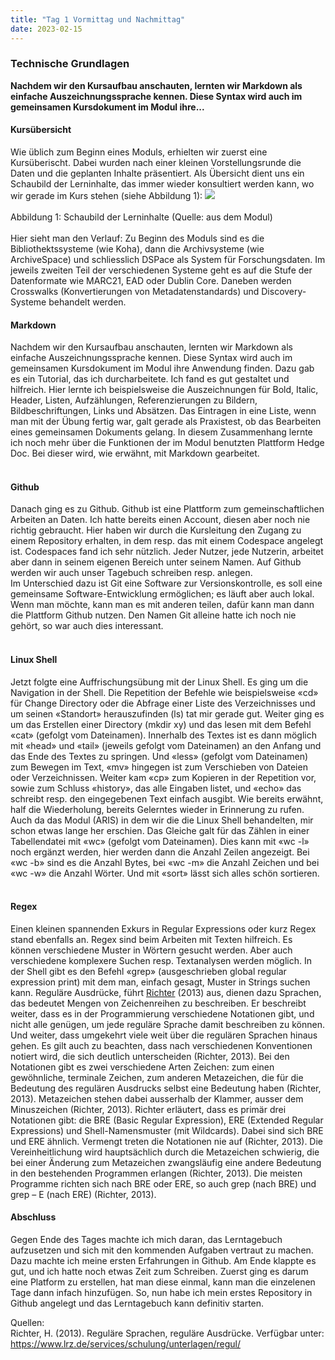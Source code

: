 ```yaml
---
title: "Tag 1 Vormittag und Nachmittag"
date: 2023-02-15
---
```


### Technische Grundlagen
**Nachdem wir den Kursaufbau anschauten, lernten wir Markdown als einfache Auszeichnungssprache kennen. Diese Syntax wird auch im gemeinsamen Kursdokument im Modul ihre...**



#### **Kursübersicht**
Wie üblich zum Beginn eines Moduls, erhielten wir zuerst eine Kursüberischt. Dabei wurden nach einer kleinen Vorstellungsrunde die Daten und die geplanten Inhalte präsentiert. Als Übersicht dient uns ein Schaubild der Lerninhalte, das immer wieder konsultiert werden kann, wo wir gerade im Kurs stehen (siehe Abbildung 1):
![](https://raw.githubusercontent.com/brandensarah/Lerntagebuch/master/_posts/übersicht.png)
<br>
<br>
Abbildung 1: Schaubild der Lerninhalte (Quelle: aus dem Modul)
<br>
<br>
Hier sieht man den Verlauf: Zu Beginn des Moduls sind es die Bibliothektssysteme (wie Koha), dann die Archivsysteme (wie ArchiveSpace) und schliesslich DSPace als System für Forschungsdaten. Im jeweils zweiten Teil der verschiedenen Systeme geht es auf die Stufe der Datenformate wie MARC21, EAD oder Dublin Core. Daneben werden Crosswalks (Konvertierungen von Metadatenstandards) und Discovery-Systeme behandelt werden.

#### **Markdown**
Nachdem wir den Kursaufbau anschauten, lernten wir Markdown als einfache Auszeichnungssprache kennen. Diese Syntax wird auch im gemeinsamen Kursdokument im Modul ihre Anwendung finden. Dazu gab es ein Tutorial, das ich durcharbeitete. Ich fand es gut gestaltet und hilfreich. Hier lernte ich beispielsweise die Auszeichnungen für Bold, Italic, Header, Listen, Aufzählungen, Referenzierungen zu Bildern, Bildbeschriftungen, Links und Absätzen. Das Eintragen in eine Liste, wenn man mit der Übung fertig war, galt gerade als Praxistest, ob das Bearbeiten eines gemeinsamen Dokuments gelang. In diesem Zusammenhang lernte ich noch mehr über die Funktionen der im Modul benutzten Plattform Hedge Doc. Bei dieser wird, wie erwähnt, mit Markdown gearbeitet.<br>
<br>
  <h4><b>Github</b></h4>
Danach ging es zu Github. Github ist eine Plattform zum gemeinschaftlichen Arbeiten an Daten. Ich hatte bereits einen Account, diesen aber noch nie richtig gebraucht. Hier haben wir durch die Kursleitung den Zugang zu einem Repository erhalten, in dem resp. das mit einem Codespace angelegt ist. Codespaces fand ich sehr nützlich. Jeder Nutzer, jede Nutzerin, arbeitet aber dann in seinem eigenen Bereich unter seinem Namen. Auf Github werden wir auch unser Tagebuch schreiben resp. anlegen.<br>
Im Unterschied dazu ist Git eine Software zur Versionskontrolle, es soll eine gemeinsame Software-Entwicklung ermöglichen; es läuft aber auch lokal. Wenn man möchte, kann man es mit anderen teilen, dafür kann man dann die Plattform Github nutzen. Den Namen Git alleine hatte ich noch nie gehört, so war auch dies interessant.<br>
  <br>
<h4><b>Linux Shell</b></h4>
Jetzt folgte eine Auffrischungsübung mit der Linux Shell. Es ging um die Navigation in der Shell. Die Repetition der Befehle wie beispielsweise «cd» für Change Directory oder die Abfrage einer Liste des Verzeichnisses und um seinen «Standort» herauszufinden (ls) tat mir gerade gut. Weiter ging es um das Erstellen einer Directory  (mkdir xy) und das lesen mit dem Befehl «cat» (gefolgt vom Dateinamen). Innerhalb des Textes ist es dann möglich mit «head» und «tail» (jeweils gefolgt vom Dateinamen) an den Anfang und das Ende des Textes zu springen. Und «less» (gefolgt vom Dateinamen) zum Bewegen im Text, «mv» hingegen ist zum Verschieben von Dateien oder Verzeichnissen. Weiter kam «cp» zum Kopieren in der Repetition vor, sowie zum Schluss «history», das alle Eingaben listet, und «echo» das schreibt resp. den eingegebenen Text einfach ausgibt. Wie bereits erwähnt, half die Wiederholung, bereits Gelerntes wieder in Erinnerung zu rufen. Auch da das Modul (ARIS) in dem wir die die Linux Shell behandelten, mir schon etwas lange her erschien.  
Das Gleiche galt für das Zählen in einer Tabellendatei mit «wc» (gefolgt vom Dateinamen). Dies kann mit «wc -l» noch ergänzt werden, hier werden dann die Anzahl Zeilen angezeigt. Bei «wc -b» sind es die Anzahl Bytes, bei «wc -m» die Anzahl Zeichen und bei «wc -w» die Anzahl Wörter. Und mit «sort» lässt sich alles schön sortieren.<br> 
 <br>

#### **Regex**
Einen kleinen spannenden Exkurs in Regular Expressions oder kurz Regex stand ebenfalls an. Regex sind beim Arbeiten mit Texten hilfreich. Es können verschiedene Muster in Wörtern gesucht werden. Aber auch verschiedene komplexere Suchen resp. Textanalysen werden möglich. In der Shell gibt es den Befehl «grep» (ausgeschrieben global regular expression print) mit dem man, einfach gesagt, Muster in Strings suchen kann. Reguläre Ausdrücke, führt <a href="https://www.lrz.de/services/schulung/unterlagen/regul/">Richter</a> (2013) aus, dienen dazu Sprachen, das bedeutet Mengen von Zeichenreihen zu beschreiben. Er beschreibt weiter, dass es in der Programmierung verschiedene Notationen gibt, und nicht alle genügen, um jede reguläre Sprache damit beschreiben zu können. Und weiter, dass umgekehrt viele weit über die regulären Sprachen hinaus gehen. Es gilt auch zu beachten, dass nach verschiedenen Konventionen notiert wird, die sich deutlich unterscheiden (Richter, 2013). Bei den Notationen gibt es zwei verschiedene Arten Zeichen: zum einen gewöhnliche, terminale Zeichen, zum anderen Metazeichen, die für die Bedeutung des regulären Ausdrucks selbst eine Bedeutung haben (Richter, 2013). Metazeichen stehen dabei ausserhalb der Klammer, ausser dem Minuszeichen (Richter, 2013). Richter erläutert, dass es primär drei Notationen gibt: die BRE (Basic Regular Expression), ERE (Extended Regular Expressions) und Shell-Namensmuster (mit Wildcards). Dabei sind sich BRE und ERE ähnlich. Vermengt treten die Notationen nie auf (Richter, 2013). Die Vereinheitlichung wird hauptsächlich durch die Metazeichen schwierig, die bei einer Änderung zum Metazeichen zwangsläufig eine andere Bedeutung in den bestehenden Programmen erlangen (Richter, 2013). Die meisten Programme richten sich nach BRE oder ERE, so auch grep (nach BRE) und grep – E (nach ERE) (Richter, 2013).
<br>

#### **Abschluss**
Gegen Ende des Tages machte ich mich daran, das Lerntagebuch aufzusetzen und sich mit den kommenden Aufgaben vertraut zu machen. 
Dazu machte ich meine ersten Erfahrungen in Github. Am Ende klappte es gut, und ich hatte noch etwas Zeit zum Schreiben. Zuerst ging es darum eine Platform zu erstellen, hat man diese einmal, kann man die einzelenen Tage dann infach hinzufügen. So, nun habe ich mein erstes Repository in Github angelegt und das Lerntagebuch kann definitiv starten. 

Quellen: 
<br>
Richter, H. (2013). Reguläre Sprachen, reguläre Ausdrücke. Verfügbar unter: https://www.lrz.de/services/schulung/unterlagen/regul/

